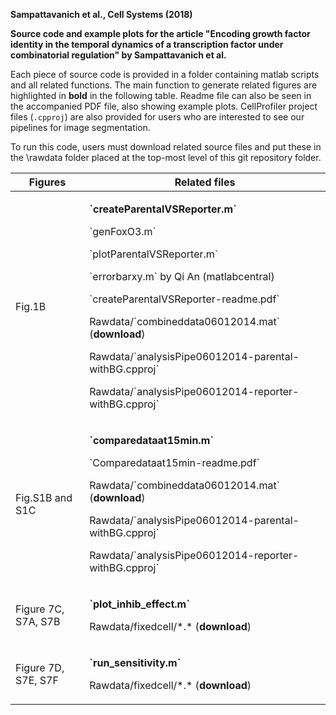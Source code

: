 **Sampattavanich et al., Cell Systems (2018)**

**Source code and example plots for the article "Encoding growth factor
identity in the temporal dynamics of a transcription factor under
combinatorial regulation" by Sampattavanich et al.**

Each piece of source code is provided in a folder containing matlab
scripts and all related functions. The main function to generate related
figures are highlighted in **bold** in the following table. Readme file
can also be seen in the accompanied PDF file, also showing example
plots. CellProfiler project files (`.cpproj`) are also provided for users
who are interested to see our pipelines for image segmentation.

To run this code, users must download related source files and put these
in the \\rawdata folder placed at the top-most level of this git
repository folder.

<table>
<thead>
<tr class="header">
<th>Figures</th>
<th>Related files</th>
</tr>
</thead>
<tbody>
<tr class="odd">
<td>Fig.1B</td>
<td><p><strong>`createParentalVSReporter.m`</strong></p>
<p>`genFoxO3.m`</p>
<p>`plotParentalVSReporter.m`</p>
<p>`errorbarxy.m` by Qi An (matlabcentral)</p>
<p>`createParentalVSReporter-readme.pdf`</p>
<p>Rawdata/`combineddata06012014.mat` (<strong>download</strong>)</p>
<p>Rawdata/`analysisPipe06012014-parental-withBG.cpproj`</p>
<p>Rawdata/`analysisPipe06012014-reporter-withBG.cpproj`</p></td>
</tr>
<tr class="even">
<td>Fig.S1B and S1C</td>
<td><p><strong>`comparedataat15min.m`</strong></p>
<p>`Comparedataat15min-readme.pdf`</p>
<p>Rawdata/`combineddata06012014.mat` (<strong>download</strong>)</p>
<p>Rawdata/`analysisPipe06012014-parental-withBG.cpproj`</p>
<p>Rawdata/`analysisPipe06012014-reporter-withBG.cpproj`</p></td>
</tr>
<tr class="odd">
<td>Figure 7C, S7A, S7B</td>
<td><p><strong>`plot_inhib_effect.m`</strong></p>
<p>Rawdata/fixedcell/*.* (<strong>download</strong>)</p></td>
</tr>
<tr class="even">
<td>Figure 7D, S7E, S7F</td>
<td><p><strong>`run_sensitivity.m`</strong></p>
<p>Rawdata/fixedcell/*.* (<strong>download</strong>)</p></td>
</tr>
</tbody>
</table>
